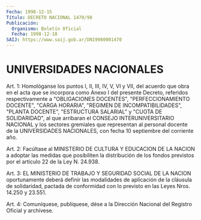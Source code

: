 ```yaml
---
Fecha: 1998-12-15
Título: DECRETO NACIONAL 1470/98
Publicación:
  Organismo: Boletín Oficial
  Fecha: 1998-12-18
SAIJ: https://www.saij.gob.ar/DN19980001470
---
```

# UNIVERSIDADES NACIONALES

<a id="1"></a>
Art. 1: Homológanse los puntos I, II, III, IV,  V,  VI  y VII, del  acuerdo que obra en el acta que se incorpora como Anexo I  del presente    Decreto,   referidos  respectivamente  a  "OBLIGACIONES DOCENTES", "PERFECCIONAMIENTO  DOCENTE",  "CARGA HORARIA", "REGIMEN DE INCOMPATIBILIDADES", "PLANTA DOCENTE", "ESTRUCTURA  SALARIAL"  y "CUOTA DE SOLIDARIDAD", al que arribaran el CONSEJO INTERUNIVERSITARIO NACIONAL y los sectores gremiales que representan al personal docente de la UNIVERSIDADES NACIONALES, con fecha 10 septiembre del corriente año.

<a id="2"></a>
Art.  2:  Facúltase  al  MINISTERIO  DE CULTURA Y EDUCACION DE LA NACION a adoptar las medidas que posibiliten la distribución de los fondos  previstos  por  el artículo  22  de  la  Ley  N. 24.938.

<a id="3"></a>
Art. 3: EL MINISTERIO DE TRABAJO Y SEGURIDAD  SOCIAL  DE LA NACION oportunamente  deberá definir las modalidades de aplicación  de  la cláusula de solidaridad,  pactada de conformidad con lo previsto en las Leyes Nros. 14.250 y 23.551.

<a id="4"></a>
Art. 4: Comuníquese, publíquese,  dése a la Dirección Nacional del Registro  Oficial y archívese.